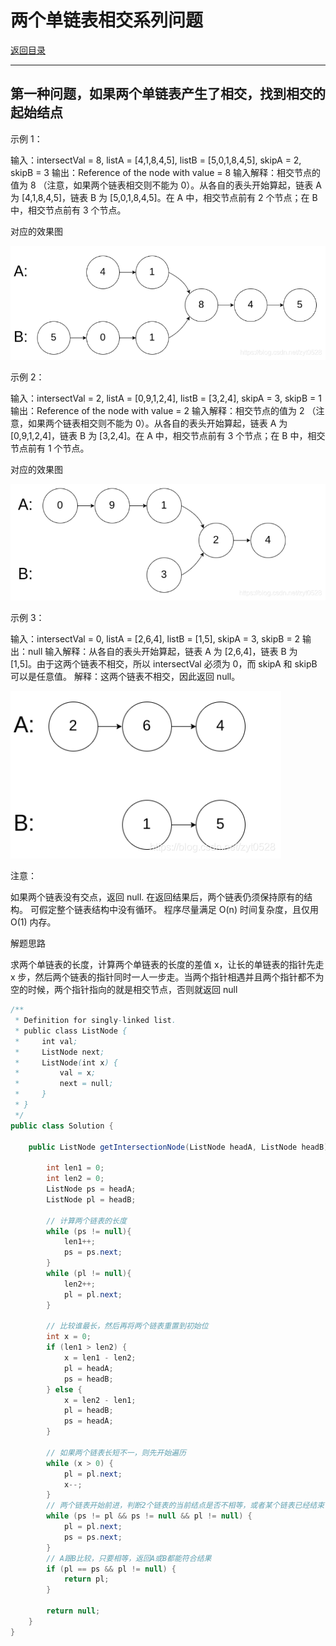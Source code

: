 # 两个单链表相交系列问题

[返回目录](../01-数据结构与算法.md)

---

## 第一种问题，如果两个单链表产生了相交，找到相交的起始结点

示例 1：

输入：intersectVal = 8, listA = [4,1,8,4,5], listB = [5,0,1,8,4,5], skipA = 2, skipB = 3
输出：Reference of the node with value = 8
输入解释：相交节点的值为 8 （注意，如果两个链表相交则不能为 0）。从各自的表头开始算起，链表 A 为 [4,1,8,4,5]，链表 B 为 [5,0,1,8,4,5]。在 A 中，相交节点前有 2 个节点；在 B 中，相交节点前有 3 个节点。

对应的效果图

![](vx_images/1210982779663.png)




示例 2：

输入：intersectVal = 2, listA = [0,9,1,2,4], listB = [3,2,4], skipA = 3, skipB = 1
输出：Reference of the node with value = 2
输入解释：相交节点的值为 2 （注意，如果两个链表相交则不能为 0）。从各自的表头开始算起，链表 A 为 [0,9,1,2,4]，链表 B 为 [3,2,4]。在 A 中，相交节点前有 3 个节点；在 B 中，相交节点前有 1 个节点。

对应的效果图

![](vx_images/3151011466305.png)


示例 3：

输入：intersectVal = 0, listA = [2,6,4], listB = [1,5], skipA = 3, skipB = 2
输出：null
输入解释：从各自的表头开始算起，链表 A 为 [2,6,4]，链表 B 为 [1,5]。由于这两个链表不相交，所以 intersectVal 必须为 0，而 skipA 和 skipB 可以是任意值。
解释：这两个链表不相交，因此返回 null。

![](vx_images/1464912012783.png)

注意：

如果两个链表没有交点，返回 null.
在返回结果后，两个链表仍须保持原有的结构。
可假定整个链表结构中没有循环。
程序尽量满足 O(n) 时间复杂度，且仅用 O(1) 内存。


解题思路

求两个单链表的长度，计算两个单链表的长度的差值 x，让长的单链表的指针先走 x 步，然后两个链表的指针同时一人一步走。当两个指针相遇并且两个指针都不为空的时候，两个指针指向的就是相交节点，否则就返回 null


```java
/**
 * Definition for singly-linked list.
 * public class ListNode {
 *     int val;
 *     ListNode next;
 *     ListNode(int x) {
 *         val = x;
 *         next = null;
 *     }
 * }
 */
public class Solution {

    public ListNode getIntersectionNode(ListNode headA, ListNode headB) {

        int len1 = 0;
        int len2 = 0;
        ListNode ps = headA;
        ListNode pl = headB;

        // 计算两个链表的长度
        while (ps != null){
            len1++;
            ps = ps.next;
        }
        while (pl != null){
            len2++;
            pl = pl.next;
        }

        // 比较谁最长，然后再将两个链表重置到初始位
        int x = 0;
        if (len1 > len2) {
            x = len1 - len2;
            pl = headA;
            ps = headB;
        } else {
            x = len2 - len1;
            pl = headB;
            ps = headA;
        }

        // 如果两个链表长短不一，则先开始遍历
        while (x > 0) {
            pl = pl.next;
            x--;
        }
        // 两个链表开始前进，判断2个链表的当前结点是否不相等，或者某个链表已经结束
        while (ps != pl && ps != null && pl != null) {
            pl = pl.next;
            ps = ps.next;
        }
        // A跟B比较，只要相等，返回A或B都能符合结果
        if (pl == ps && pl != null) {
            return pl;
        }

        return null;
    }
}
```
